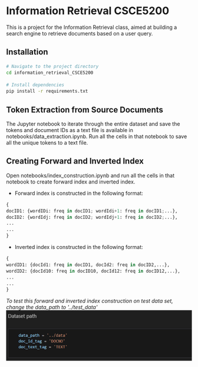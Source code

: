 # Information Retrieval CSCE5200
This is a project for the Information Retrieval class, aimed at building a search engine to retrieve documents based on a user query.

## Installation
```bash
# Navigate to the project directory
cd information_retrieval_CSCE5200

# Install dependencies
pip install -r requirements.txt
```

## Token Extraction from Source Documents
The Jupyter notebook to iterate through the entire dataset and save the tokens and document IDs as a text file is available in notebooks/data_extraction.ipynb. Run all the cells in that notebook to save all the unique tokens to a text file.


## Creating Forward and Inverted Index
Open notebooks/index_construction.ipynb and run all the cells in that notebook to create forward index and inverted index.
* Forward index is constructed in the following format:
```python
{
docID1: {wordIDi: freq in docID1; wordIdi+1: freq in docID1;...},
docID2: {wordIdj: freq in docID2; wordIdj+1: freq in docID2;...},
...
...
}
```


* Inverted index is constructed in the following format:
```python
{
wordID1: {docId1: freq in docID1, docId2: freq in docID2,...},
wordID2: {docId10: freq in docID10, docId12: freq in docID12,...},
...
...
}
```

*To test this forward and inverted index construction on test data set, change the data_path to '../test_data'*
![alt text](images/dataset_path.png)